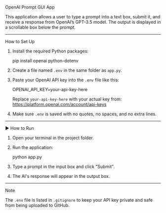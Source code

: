OpenAI Prompt GUI App

This application allows a user to type a prompt into a text box, submit it, and receive a response from OpenAI’s GPT-3.5 model. The output is displayed in a scrollable box below the prompt.

---

 How to Set Up

1. Install the required Python packages:

   pip install openai python-dotenv

2. Create a file named `.env` in the same folder as `app.py`.

3. Paste your OpenAI API key into the `.env` file like this:

   OPENAI_API_KEY=your-api-key-here

   Replace `your-api-key-here` with your actual key from:
   https://platform.openai.com/account/api-keys

4. Make sure `.env` is saved with no quotes, no spaces, and no extra lines.

---

▶️ How to Run

1. Open your terminal in the project folder.
2. Run the application:

   python app.py

3. Type a prompt in the input box and click "Submit".
4. The AI's response will appear in the output box.

---

 Note

The `.env` file is listed in `.gitignore` to keep your API key private and safe from being uploaded to GitHub.
